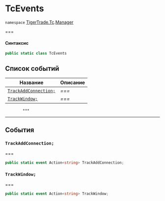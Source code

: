 # TcEvents

`namespace` [TigerTrade.Tc](../).[Manager](./)

\===

#### Синтаксис

```csharp
public static class TcEvents
```

## Список событий

| Название                                                          | Описание |
| ----------------------------------------------------------------- | -------- |
| [`TrackAddConnection;`](tcevents.cs.md#event-trackaddconnection;) | _===_    |
| [`TrackWindow;`](tcevents.cs.md#event-trackwindow;)               | _===_    |

```
        ***  
```

***

## События

### `TrackAddConnection;` <a href="#event-trackaddconnection" id="event-trackaddconnection"></a>

\===

```csharp
public static event Action<string> TrackAddConnection;
```

### `TrackWindow;` <a href="#event-trackwindow" id="event-trackwindow"></a>

\===

```csharp
public static event Action<string> TrackWindow;
```
